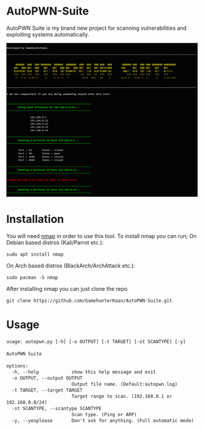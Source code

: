 # AutoPWN-Suite
AutoPWN Suite is my brand new project for scanning vulnerabilities and exploiting systems automatically.

![Screenshot](images/autopwn.png)

# Installation

You will need [nmap](https://nmap.org) in order to use this tool.
To install nmap you can run;
  On Debian based distros (Kali/Parrot etc.):

  ```
  sudo apt install nmap
  ```

  On Arch based distros (BlackArch/ArchAttack etc.):

  ```
  sudo pacman -S nmap
  ```

After installing nmap you can just clone the repo

```
git clone https://github.com/GamehunterKaan/AutoPWN-Suite.git
```


# Usage

```
usage: autopwn.py [-h] [-o OUTPUT] [-t TARGET] [-st SCANTYPE] [-y]

AutoPWN Suite

options:
  -h, --help            show this help message and exit
  -o OUTPUT, --output OUTPUT
                        Output file name. (Default:autopwn.log)
  -t TARGET, --target TARGET
                        Target range to scan. (192.168.0.1 or 192.168.0.0/24)
  -st SCANTYPE, --scantype SCANTYPE
                        Scan type. (Ping or ARP)
  -y, --yesplease       Don't ask for anything. (Full automatic mode)
```